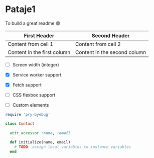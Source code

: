 # Pataje1
To build a great readme :smile:


First Header | Second Header
------------ | -------------
Content from cell 1 | Content from cell 2
Content in the first column | Content in the second column


 - [ ] Screen width (integer)
 - [x] Service worker support
 - [x] Fetch support
 - [ ] CSS flexbox support
 - [ ] Custom elements


```rb
require 'pry-byebug'

class Contact
 
  attr_accessor :name, :email

  def initialize(name, email)
    # TODO: assign local variables to instance variables
  end

